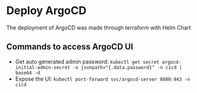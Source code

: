 # Deploy ArgoCD
The deployment of ArgoCD was made through terraform with Helm Chart
## Commands to access ArgoCD UI
* Get auto generated admin password:
```kubectl get secret argocd-initial-admin-secret -o jsonpath="{.data.password}" -n cicd | base64 -d```
* Expose the UI:
```kubectl port-forward svc/argocd-server 8080:443 -n cicd```